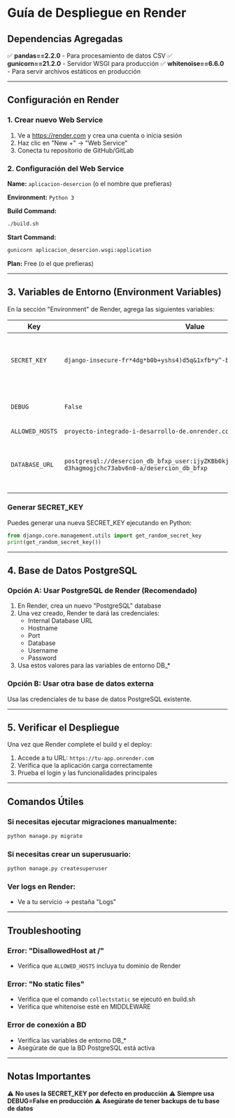 # Guía de Despliegue en Render

## Dependencias Agregadas

✅ **pandas==2.2.0** - Para procesamiento de datos CSV
✅ **gunicorn==21.2.0** - Servidor WSGI para producción
✅ **whitenoise==6.6.0** - Para servir archivos estáticos en producción

---

## Configuración en Render

### 1. Crear nuevo Web Service

1. Ve a https://render.com y crea una cuenta o inicia sesión
2. Haz clic en "New +" → "Web Service"
3. Conecta tu repositorio de GitHub/GitLab

### 2. Configuración del Web Service

**Name:** `aplicacion-desercion` (o el nombre que prefieras)

**Environment:** `Python 3`

**Build Command:**
```bash
./build.sh
```

**Start Command:**
```bash
gunicorn aplicacion_desercion.wsgi:application
```

**Plan:** Free (o el que prefieras)

---

## 3. Variables de Entorno (Environment Variables)

En la sección "Environment" de Render, agrega las siguientes variables:

| Key | Value | Descripción |
|-----|-------|-------------|
| `SECRET_KEY` | `django-insecure-fr*4dg*b0b+yshs4)d5q&1xfb*y^-b=il1_v$ikgv+tp96843k` | Clave secreta (puedes usar esta o generar una nueva) |
| `DEBUG` | `False` | Desactivar modo debug en producción |
| `ALLOWED_HOSTS` | `proyecto-integrado-i-desarrollo-de.onrender.com` | **SIN** https:// |
| `DATABASE_URL` | `postgresql://desercion_db_bfxp_user:ijyZKBb0kjF6Ndq7AAcnAh4gnfmRvDBY@dpg-d3hagmogjchc73abv6n0-a/desercion_db_bfxp` | Base de datos PostgreSQL de Render (Internal URL) |

### Generar SECRET_KEY

Puedes generar una nueva SECRET_KEY ejecutando en Python:

```python
from django.core.management.utils import get_random_secret_key
print(get_random_secret_key())
```

---

## 4. Base de Datos PostgreSQL

### Opción A: Usar PostgreSQL de Render (Recomendado)

1. En Render, crea un nuevo "PostgreSQL" database
2. Una vez creado, Render te dará las credenciales:
   - Internal Database URL
   - Hostname
   - Port
   - Database
   - Username
   - Password
3. Usa estos valores para las variables de entorno DB_*

### Opción B: Usar otra base de datos externa

Usa las credenciales de tu base de datos PostgreSQL existente.

---

## 5. Verificar el Despliegue

Una vez que Render complete el build y el deploy:

1. Accede a tu URL: `https://tu-app.onrender.com`
2. Verifica que la aplicación carga correctamente
3. Prueba el login y las funcionalidades principales

---

## Comandos Útiles

### Si necesitas ejecutar migraciones manualmente:
```bash
python manage.py migrate
```

### Si necesitas crear un superusuario:
```bash
python manage.py createsuperuser
```

### Ver logs en Render:
- Ve a tu servicio → pestaña "Logs"

---

## Troubleshooting

### Error: "DisallowedHost at /"
- Verifica que `ALLOWED_HOSTS` incluya tu dominio de Render

### Error: "No static files"
- Verifica que el comando `collectstatic` se ejecutó en build.sh
- Verifica que whitenoise esté en MIDDLEWARE

### Error de conexión a BD
- Verifica las variables de entorno DB_*
- Asegúrate de que la BD PostgreSQL está activa

---

## Notas Importantes

⚠️ **No uses la SECRET_KEY por defecto en producción**
⚠️ **Siempre usa DEBUG=False en producción**
⚠️ **Asegúrate de tener backups de tu base de datos**
